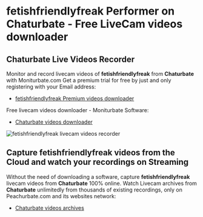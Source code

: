 # fetishfriendlyfreak Performer on Chaturbate - Free LiveCam videos downloader

## Chaturbate Live Videos Recorder

Monitor and record livecam videos of **fetishfriendlyfreak** from **Chaturbate** with Moniturbate.com
Get a premium trial for free by just and only registering with your Email address:
* [fetishfriendlyfreak Premium videos downloader](https://moniturbate.com/request-demo-licence-key.html)

Free livecam videos downloader - Moniturbate Software:
* [Chaturbate videos downloader](https://moniturbate.com/moniturbate-download-software.html)

![fetishfriendlyfreak livecam videos recorder](https://peachurnet.com/templates/moniturbate-software.png)


## Capture fetishfriendlyfreak videos from the Cloud and watch your recordings on Streaming

Without the need of downloading a software, capture **fetishfriendlyfreak** livecam videos from **Chaturbate** 100% online.
Watch Livecam archives from **Chaturbate** unlimitedly from thousands of existing recordings, only on Peachurbate.com and its websites network:
* [Chaturbate videos archives](https://peachurnet.com/)